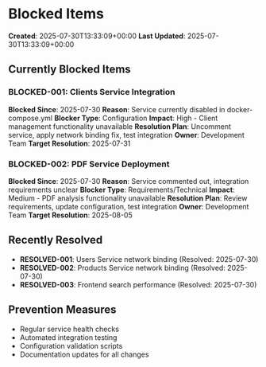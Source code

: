 # Blocked Items
**Created**: 2025-07-30T13:33:09+00:00
**Last Updated**: 2025-07-30T13:33:09+00:00

## Currently Blocked Items

### BLOCKED-001: Clients Service Integration
**Blocked Since**: 2025-07-30
**Reason**: Service currently disabled in docker-compose.yml
**Blocker Type**: Configuration
**Impact**: High - Client management functionality unavailable
**Resolution Plan**: Uncomment service, apply network binding fix, test integration
**Owner**: Development Team
**Target Resolution**: 2025-07-31

### BLOCKED-002: PDF Service Deployment
**Blocked Since**: 2025-07-30
**Reason**: Service commented out, integration requirements unclear
**Blocker Type**: Requirements/Technical
**Impact**: Medium - PDF analysis functionality unavailable
**Resolution Plan**: Review requirements, update configuration, test integration
**Owner**: Development Team
**Target Resolution**: 2025-08-05

## Recently Resolved
- **RESOLVED-001**: Users Service network binding (Resolved: 2025-07-30)
- **RESOLVED-002**: Products Service network binding (Resolved: 2025-07-30)
- **RESOLVED-003**: Frontend search performance (Resolved: 2025-07-30)

## Prevention Measures
- Regular service health checks
- Automated integration testing
- Configuration validation scripts
- Documentation updates for all changes

